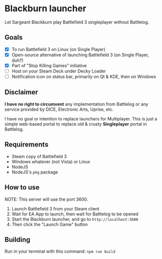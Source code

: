 # Blackburn launcher

Let Sargeant Blackburn play Battlefield 3 singleplayer without Battlelog.

## Goals

- [x] To run Battlefield 3 on Linux (on Single Player)
- [x] Open-source alternative of launching Battlefield 3 (on Single Player, duh?)
- [x] Part of "Stop Killing Games" initiative
- [ ] Host on your Steam Deck under Decky Loader
- [ ] Notification icon on status bar, primarily on Qt & KDE, then on Windows

## Disclaimer

**I have no right to circumvent** any implementation from Battlelog or any service provided by DICE, Electronic Arts, Uprise, etc.

I have no goal or intention to replace launchers for Multiplayer. This is just a simple web-based portal to replace old & crusty **Singleplayer** portal in Battlelog.

## Requirements

- Steam copy of Battlefield 3
- Windows whatever (not Vista) or Linux
- NodeJS
- NodeJS's `pkg` package

## How to use

NOTE: This server will use the port 3600.

1. Launch Battlefield 3 from your Steam client
2. Wait for EA App to launch, then wait for Battlelog to be opened
3. Start the Blackburn launcher, and go to `http://localhost:3600`
4. Then click the "Launch Game" button

## Building

Run in your terminal with this command: `npm run build`
